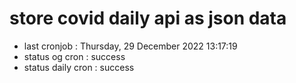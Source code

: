 # store covid daily api as json data

- last cronjob : Thursday, 29 December 2022 13:17:19
- status og cron : success
- status daily cron : success
      
      